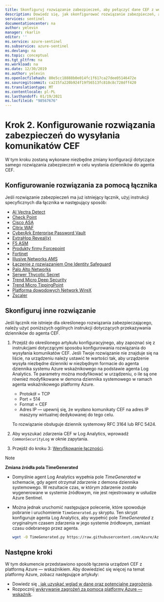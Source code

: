 ```yaml
---
title: Skonfiguruj rozwiązanie zabezpieczeń, aby połączyć dane CEF z wersją zapoznawczą platformy Azure wskaźnikiem | Microsoft Docs
description: Dowiedz się, jak skonfigurować rozwiązanie zabezpieczeń, aby połączyć dane CEF z platformą Azure.
services: sentinel
documentationcenter: na
author: yelevin
manager: rkarlin
editor: ''
ms.service: azure-sentinel
ms.subservice: azure-sentinel
ms.devlang: na
ms.topic: conceptual
ms.tgt_pltfrm: na
ms.workload: na
ms.date: 12/30/2019
ms.author: yelevin
ms.openlocfilehash: 80e5cc18888b0e014fc1f617ca27dee05146472e
ms.sourcegitcommit: ca215fa220b924f19f56513fc810c8c728dff420
ms.translationtype: MT
ms.contentlocale: pl-PL
ms.lasthandoff: 01/19/2021
ms.locfileid: "98567676"
---
```

# <a name="step-2-configure-your-security-solution-to-send-cef-messages"></a>Krok 2. Konfigurowanie rozwiązania zabezpieczeń do wysyłania komunikatów CEF

W tym kroku zostaną wykonane niezbędne zmiany konfiguracji dotyczące samego rozwiązania zabezpieczeń w celu wysłania dzienników do agenta CEF.

## <a name="configure-a-solution-with-a-connector"></a>Konfigurowanie rozwiązania za pomocą łącznika

Jeśli rozwiązanie zabezpieczeń ma już istniejący łącznik, użyj instrukcji specyficznych dla łącznika w następujący sposób:

- [AI Vectra Detect](connect-ai-vectra-detect.md)
- [Check Point](connect-checkpoint.md)
- [Cisco ASA](connect-cisco.md)
- [Citrix WAF](connect-citrix-waf.md)
- [CyberArk Enterprise Password Vault](connect-cyberark.md)
- [ExtraHop Reveal(x)](connect-extrahop.md)
- [F5 ASM](connect-f5.md)
- [Produkty firmy Forcepoint](connect-forcepoint-casb-ngfw.md)
- [Fortinet](connect-fortinet.md)
- [Illusive Networks AMS](connect-illusive-attack-management-system.md)
- [Łączenie z rozwiązaniem One Identity Safeguard](connect-one-identity.md)
- [Palo Alto Networks](connect-paloalto.md)
- [Serwer Thycotic Secret](connect-thycotic-secret-server.md)
- [Trend Micro Deep Security](connect-trend-micro.md)
- [Trend Micro TippingPoint](connect-trend-micro-tippingpoint.md)
- [Platforma dowodowych Network WireX](connect-wirex-systems.md)
- [Zscaler](connect-zscaler.md)
## <a name="configure-any-other-solution"></a>Skonfiguruj inne rozwiązanie

Jeśli łącznik nie istnieje dla określonego rozwiązania zabezpieczającego, należy użyć poniższych ogólnych instrukcji dotyczących przekazywania dzienników do agenta CEF.

1. Przejdź do określonego artykułu konfiguracyjnego, aby zapoznać się z instrukcjami dotyczącymi sposobu konfigurowania rozwiązania do wysyłania komunikatów CEF. Jeśli Twoje rozwiązanie nie znajduje się na liście, na urządzeniu należy ustawić te wartości tak, aby urządzenie wysyła niezbędne dzienniki w niezbędnym formacie do agenta dziennika systemu Azure wskaźnikowego na podstawie agenta Log Analytics. Te parametry można modyfikować w urządzeniu, o ile są one również modyfikowane w demona dziennika systemowego w ramach agenta wskaźnikowego platformy Azure.
    - Protokół = TCP
    - Port = 514
    - Format = CEF
    - Adres IP — upewnij się, że wysłano komunikaty CEF na adres IP maszyny wirtualnej dedykowanej do tego celu.

   To rozwiązanie obsługuje dziennik systemowy RFC 3164 lub RFC 5424.

1. Aby wyszukać zdarzenia CEF w Log Analytics, wprowadź `CommonSecurityLog` w oknie zapytania.

1. Przejdź do kroku 3: [Weryfikowanie łączności](connect-cef-verify.md).

> [!NOTE]
> **Zmiana źródła pola TimeGenerated**
>
> - Domyślnie agent Log Analytics wypełnia pole *TimeGenerated* w schemacie, gdy agent otrzymał zdarzenie z demona dziennika systemowego. W rezultacie czas, w którym zdarzenie zostało wygenerowane w systemie źródłowym, nie jest rejestrowany w usłudze Azure Sentinel.
>
> - Można jednak uruchomić następujące polecenie, które spowoduje pobranie i uruchomienie `TimeGenerated.py` skryptu. Ten skrypt konfiguruje agenta Log Analytics, aby wypełnić pole *TimeGenerated* z oryginalnym czasem zdarzenia w jego systemie źródłowym, zamiast czasu odebranego przez agenta.
>
>    ```bash
>    wget -O TimeGenerated.py https://raw.githubusercontent.com/Azure/Azure-Sentinel/master/DataConnectors/CEF/TimeGenerated.py && python TimeGenerated.py {ws_id}
>    ```

## <a name="next-steps"></a>Następne kroki

W tym dokumencie przedstawiono sposób łączenia urządzeń CEF z platformą Azure — wskaźnikiem. Aby dowiedzieć się więcej na temat platformy Azure, zobacz następujące artykuły:
- Dowiedz się [, jak uzyskać wgląd w dane oraz potencjalne zagrożenia](quickstart-get-visibility.md).
- Rozpocznij [wykrywanie zagrożeń za pomocą platformy Azure — wskaźnik](./tutorial-detect-threats-built-in.md).